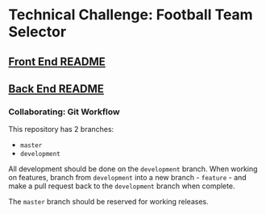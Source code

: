 # Technical Challenge: Football Team Selector

## [Front End README](https://github.com/kierancott/football-team-selector/tree/master/football-teams-react-app)

## [Back End README](https://github.com/kierancott/football-team-selector/tree/master/football-teams-api)

### Collaborating: Git Workflow

This repository has 2 branches:
- `master`
- `development`

All development should be done on the `development` branch. When working on features, branch from `development` into a new branch - `feature` - and make a pull request back to the `development` branch when complete.

The `master` branch should be reserved for working releases.

